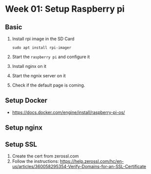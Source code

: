 # Week 01: Setup Raspberry pi

## Basic
1. Install rpi image in the SD Card
    ```
    sudo apt install rpi-imager
    ```

2. Start the `raspberry pi` and configure it

3. Install nginx on it

4. Start the ngnix server on it

5. Check if the default page is coming.

## Setup Docker
- https://docs.docker.com/engine/install/raspberry-pi-os/

## Setup nginx

## Setup SSL

1. Create the cert from zerossl.com
2. Follow the instructions: https://help.zerossl.com/hc/en-us/articles/360058295354-Verify-Domains-for-an-SSL-Certificate


